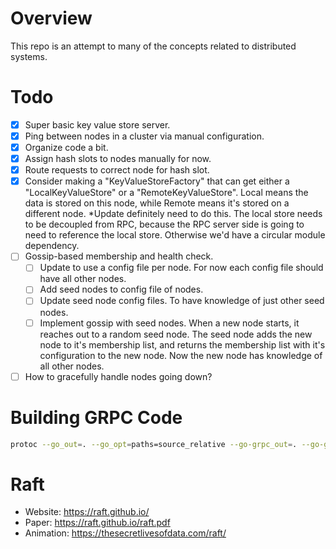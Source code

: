 # Overview

This repo is an attempt to many of the concepts related to distributed systems.

# Todo

- [x] Super basic key value store server.
- [x] Ping between nodes in a cluster via manual configuration.
- [x] Organize code a bit.
- [x] Assign hash slots to nodes manually for now.
- [x] Route requests to correct node for hash slot.
- [x] Consider making a "KeyValueStoreFactory" that can get either a "LocalKeyValueStore" or a "RemoteKeyValueStore". Local means the data is stored on this node, while Remote means it's stored on a different node. \*Update definitely need to do this. The local store needs to be decoupled from RPC, because the RPC server side is going to need to reference the local store. Otherwise we'd have a circular module dependency.
- [ ] Gossip-based membership and health check.
  - [ ] Update to use a config file per node. For now each config file should have all other nodes.
  - [ ] Add seed nodes to config file of nodes.
  - [ ] Update seed node config files. To have knowledge of just other seed nodes.
  - [ ] Implement gossip with seed nodes. When a new node starts, it reaches out to a random seed node. The seed node adds the new node to it's membership list, and returns the membership list with it's configuration to the new node. Now the new node has knowledge of all other nodes.
- [ ] How to gracefully handle nodes going down?

# Building GRPC Code

```bash
protoc --go_out=. --go_opt=paths=source_relative --go-grpc_out=. --go-grpc_opt=paths=source_relative internal/rpc/node_rpc.proto
```

# Raft

- Website: https://raft.github.io/
- Paper: https://raft.github.io/raft.pdf
- Animation: https://thesecretlivesofdata.com/raft/
